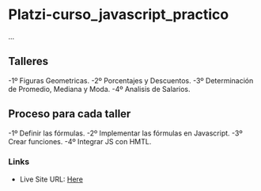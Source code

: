 # Platzi-curso_javascript_practico

...

## Talleres

-1º Figuras Geometricas.
-2º Porcentajes y Descuentos.
-3º Determinación de Promedio, Mediana y Moda. 
-4º Analisis de Salarios.

## Proceso para cada taller

-1º Definir las fórmulas.
-2º Implementar las fórmulas en Javascript.
-3º Crear funciones. 
-4º Integrar JS con HMTL.


### Links

- Live Site URL: [Here](https://stefansan26.github.io/curso_javascript_practico/)
